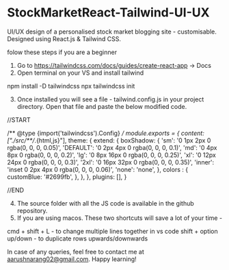 # StockMarketReact-Tailwind-UI-UX
UI/UX design of a personalised stock market blogging site - customisable. Designed using React.js &amp; Tailwind CSS.

folow these steps if you are a beginner

1. Go to https://tailwindcss.com/docs/guides/create-react-app -> Docs 
2. Open terminal on your VS and install tailwind

npm install -D tailwindcss
npx tailwindcss init

3. Once installed you will see a file - tailwind.config.js in your project directory. Open that file and paste the below modified code.

//START

/** @type {import('tailwindcss').Config} */
module.exports = {
  content: ["./src/**/*.{html,js}"],
  theme: {
    extend: {
      boxShadow: {
        'sm': '0 1px 2px 0 rgba(0, 0, 0, 0.05)',
        'DEFAULT': '0 2px 4px 0 rgba(0, 0, 0, 0.1)',
        'md': '0 4px 8px 0 rgba(0, 0, 0, 0.2)',
        'lg': '0 8px 16px 0 rgba(0, 0, 0, 0.25)',
        'xl': '0 12px 24px 0 rgba(0, 0, 0, 0.3)',
        '2xl': '0 16px 32px 0 rgba(0, 0, 0, 0.35)',
        'inner': 'inset 0 2px 4px 0 rgba(0, 0, 0, 0.06)',
        'none': 'none',
      },
      colors : {
         customBlue: '#2699fb',
      },
    },
  },
  plugins: [],
}


//END

4. The source folder with all the JS code is available in the github repository.
5. If you are using macos. These two shortcuts will save a lot of your time -
   
cmd +  shift + L - to change multiple lines together in vs code
shift + option up/down - to duplicate rows upwards/downwards 

In case of any queries, feel free to contact me at aarushnarang02@gmail.com. Happy learning!

   
